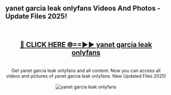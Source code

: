<h2>yanet garcia leak onlyfans Videos And Photos - Update Files 2025!</h2>
<br>
<div align="center">
<h2><a href="https://top-ai-tools.click/QrbHav" rel="nofollow">🔴 CLICK HERE 🌐==►► yanet garcia leak onlyfans</a></h2>
<br>
Get yanet garcia leak onlyfans and all content. Now you can access all videos and pictures of yanet garcia leak onlyfans. New Updated Files 2025!
<br>
<br>
<a href="https://top-ai-tools.click/QrbHav" rel="nofollow" data-target="animated-image.originalLink"><img src="https://i.ibb.co.com/WyWwxjT/player-gif2.gif" alt="yanet garcia leak onlyfans" style="max-width: 100%; display: inline-block;" data-target="animated-image.originalImage"></a>
</div>
<br>